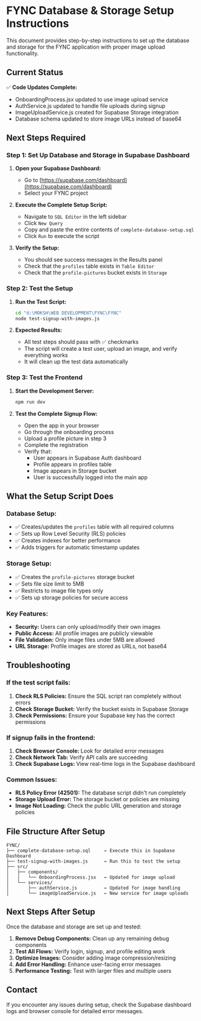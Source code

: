 # FYNC Database & Storage Setup Instructions

This document provides step-by-step instructions to set up the database and storage for the FYNC application with proper image upload functionality.

## Current Status
✅ **Code Updates Complete:**
- OnboardingProcess.jsx updated to use image upload service
- AuthService.js updated to handle file uploads during signup
- ImageUploadService.js created for Supabase Storage integration
- Database schema updated to store image URLs instead of base64

## Next Steps Required

### Step 1: Set Up Database and Storage in Supabase Dashboard

1. **Open your Supabase Dashboard:**
   - Go to [https://supabase.com/dashboard](https://supabase.com/dashboard)
   - Select your FYNC project

2. **Execute the Complete Setup Script:**
   - Navigate to `SQL Editor` in the left sidebar
   - Click `New Query`
   - Copy and paste the entire contents of `complete-database-setup.sql` 
   - Click `Run` to execute the script

3. **Verify the Setup:**
   - You should see success messages in the Results panel
   - Check that the `profiles` table exists in `Table Editor`
   - Check that the `profile-pictures` bucket exists in `Storage`

### Step 2: Test the Setup

1. **Run the Test Script:**
   ```bash
   cd "d:\MOKSH\WEB DEVELOPMENT\FYNC\FYNC"
   node test-signup-with-images.js
   ```

2. **Expected Results:**
   - All test steps should pass with ✅ checkmarks
   - The script will create a test user, upload an image, and verify everything works
   - It will clean up the test data automatically

### Step 3: Test the Frontend

1. **Start the Development Server:**
   ```bash
   npm run dev
   ```

2. **Test the Complete Signup Flow:**
   - Open the app in your browser
   - Go through the onboarding process
   - Upload a profile picture in step 3
   - Complete the registration
   - Verify that:
     - User appears in Supabase Auth dashboard
     - Profile appears in profiles table
     - Image appears in Storage bucket
     - User is successfully logged into the main app

## What the Setup Script Does

### Database Setup:
- ✅ Creates/updates the `profiles` table with all required columns
- ✅ Sets up Row Level Security (RLS) policies
- ✅ Creates indexes for better performance
- ✅ Adds triggers for automatic timestamp updates

### Storage Setup:
- ✅ Creates the `profile-pictures` storage bucket
- ✅ Sets file size limit to 5MB
- ✅ Restricts to image file types only
- ✅ Sets up storage policies for secure access

### Key Features:
- **Security:** Users can only upload/modify their own images
- **Public Access:** All profile images are publicly viewable
- **File Validation:** Only image files under 5MB are allowed
- **URL Storage:** Profile images are stored as URLs, not base64

## Troubleshooting

### If the test script fails:
1. **Check RLS Policies:** Ensure the SQL script ran completely without errors
2. **Check Storage Bucket:** Verify the bucket exists in Supabase Storage
3. **Check Permissions:** Ensure your Supabase key has the correct permissions

### If signup fails in the frontend:
1. **Check Browser Console:** Look for detailed error messages
2. **Check Network Tab:** Verify API calls are succeeding
3. **Check Supabase Logs:** View real-time logs in the Supabase dashboard

### Common Issues:
- **RLS Policy Error (42501):** The database script didn't run completely
- **Storage Upload Error:** The storage bucket or policies are missing
- **Image Not Loading:** Check the public URL generation and storage policies

## File Structure After Setup

```
FYNC/
├── complete-database-setup.sql     ← Execute this in Supabase Dashboard
├── test-signup-with-images.js      ← Run this to test the setup
├── src/
│   ├── components/
│   │   └── OnboardingProcess.jsx   ← Updated for image upload
│   └── services/
│       ├── authService.js          ← Updated for image handling
│       └── imageUploadService.js   ← New service for image uploads
```

## Next Steps After Setup

Once the database and storage are set up and tested:

1. **Remove Debug Components:** Clean up any remaining debug components
2. **Test All Flows:** Verify login, signup, and profile editing work
3. **Optimize Images:** Consider adding image compression/resizing
4. **Add Error Handling:** Enhance user-facing error messages
5. **Performance Testing:** Test with larger files and multiple users

## Contact
If you encounter any issues during setup, check the Supabase dashboard logs and browser console for detailed error messages.
